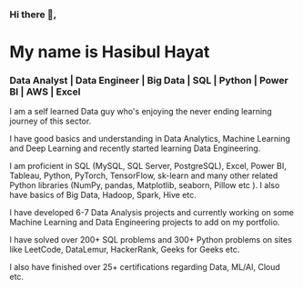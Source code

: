 ### Hi there 👋, 
# My name is Hasibul Hayat

### Data Analyst | Data Engineer | Big Data | SQL | Python | Power BI | AWS | Excel

I am a self learned Data guy who's enjoying the never ending learning journey of this sector.

I have good basics and understanding in Data Analytics, Machine Learning and Deep Learning and recently started learning Data Engineering.

I am proficient in SQL (MySQL, SQL Server, PostgreSQL), Excel, Power BI, Tableau, Python, PyTorch, TensorFlow, sk-learn and many other related Python libraries (NumPy, pandas, Matplotlib, seaborn, Pillow etc ). I also have basics of Big Data, Hadoop, Spark, Hive etc.

I have developed 6-7 Data Analysis projects and currently working on some Machine Learning and Data Engineering projects to add on my portfolio.

I have solved over 200+ SQL problems and 300+ Python problems on sites like LeetCode, DataLemur, HackerRank, Geeks for Geeks etc.

I also have finished over 25+ certifications regarding Data, ML/AI, Cloud etc.




